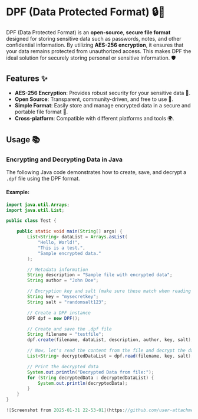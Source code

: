 # DPF (Data Protected Format) 🔒📁

DPF (Data Protected Format) is an **open-source**, **secure file format** designed for storing sensitive data such as passwords, notes, and other confidential information. By utilizing **AES-256 encryption**, it ensures that your data remains protected from unauthorized access. This makes DPF the ideal solution for securely storing personal or sensitive information. 🛡️

## Features ✨

- **AES-256 Encryption**: Provides robust security for your sensitive data 🔐.
- **Open Source**: Transparent, community-driven, and free to use 🔄.
- **Simple Format**: Easily store and manage encrypted data in a secure and portable file format 📂.
- **Cross-platform**: Compatible with different platforms and tools 🌍.

## Usage 📚

### Encrypting and Decrypting Data in Java

The following Java code demonstrates how to create, save, and decrypt a `.dpf` file using the DPF format. 

#### Example:

```java
import java.util.Arrays;
import java.util.List;

public class Test {

    public static void main(String[] args) {
        List<String> dataList = Arrays.asList(
            "Hello, World!",
            "This is a test.",
            "Sample encrypted data."
        );

        // Metadata information
        String description = "Sample file with encrypted data";
        String author = "John Doe";

        // Encryption key and salt (make sure these match when reading the file)
        String key = "mysecretkey";
        String salt = "randomsalt123";

        // Create a DPF instance
        DPF dpf = new DPF();

        // Create and save the .dpf file
        String filename = "testfile";
        dpf.create(filename, dataList, description, author, key, salt);

        // Now, let's read the content from the file and decrypt the data
        List<String> decryptedDataList = dpf.read(filename, key, salt);

        // Print the decrypted data
        System.out.println("Decrypted Data from file:");
        for (String decryptedData : decryptedDataList) {
            System.out.println(decryptedData);
        }
    }
}

![Screenshot from 2025-01-31 22-53-01](https://github.com/user-attachments/assets/507bc0bd-690a-484d-b262-22242a377feb)
